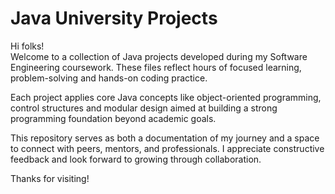 # Java University Projects

Hi folks!   
Welcome to a collection of Java projects developed during my Software Engineering coursework. These files reflect hours of focused learning, problem-solving and hands-on coding practice.

Each project applies core Java concepts like object-oriented programming, control structures and modular design aimed at building a strong programming foundation beyond academic goals.

This repository serves as both a documentation of my journey and a space to connect with peers, mentors, and professionals. I appreciate constructive feedback and look forward to growing through collaboration.

Thanks for visiting!
